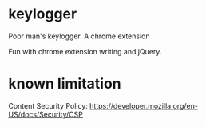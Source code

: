 keylogger
=========

Poor man's keylogger. A chrome extension

Fun with chrome extension writing and jQuery. 


known limitation
================

Content Security Policy:
https://developer.mozilla.org/en-US/docs/Security/CSP
